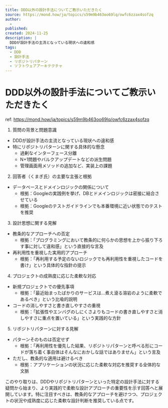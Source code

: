 ```yaml
---
title: DDD以外の設計手法についてご教示いただきたく
source: https://mond.how/ja/topics/s59m9b463oo69lq/owfc6zzax4sofzq
author:
  - 
published: 
created: 2024-11-25
description: |
  DDDが設計手法の主流となっている現状への違和感
tags:
  - DDD
  - 設計手法
  - リポジトリパターン
  - ソフトウェアアーキテクチャ
---
```


# DDD以外の設計手法についてご教示いただきたく

ref: <https://mond.how/ja/topics/s59m9b463oo69lq/owfc6zzax4sofzq>

1. 質問の背景と問題意識

- DDDが設計手法の主流となっている現状への違和感
- 特にリポジトリパターンに関する具体的な懸念
  - 過剰なインターフェース分離
  - N+1問題やバルクアップデートなどの派生問題
  - 管理画面用メソッドの追加など、実装上の課題

2. 回答者（くまぎ氏）の主要な主張と根拠

- データベースとドメインロジックの関係について
  - 根拠：Googleの実践例を挙げ、DBとドメインロジックは密接に結合させている
  - 根拠：Googleのテストガイドラインでも本番環境に近い状態でのテストを推奨

3. 設計思想に関する見解

- 教条的なアプローチへの否定
  - 根拠：「プログラミングにおいて教条的に何らかの思想を上から振り下ろす事に対して違和感」という直接的な言及
- 再利用性を重視した実用的アプローチ
  - 根拠：「再利用する予定のないロジックでも再利用性を重視したコードを書け」という具体的な指針の提示

4. プロジェクトの成熟度に応じた柔軟な対応

- 新規プロジェクトでの優先事項
  - 根拠：「最近始まったばかりのサービスは...煮え滾る溶岩のように柔軟であるべき」という比喩的説明
- コードの消しやすさと書き直しやすさの重視
  - 根拠：「拡張性やエンバグのしにくさよりもコードの書き直しやすさと消しやすさに重点を置いている」という実践的な方針

5. リポジトリパターンに対する見解

- パターンそのものは否定せず
  - 根拠：「再利用性を優先した結果、リポジトリパターンと呼べる形にコードが落ち着く事自体はそんなにおかしな話ではありません」という言及
- ただし、教条的な適用は避けるべき
  - 根拠：アプリケーションの状況に応じた柔軟な対応を推奨する全体的な文脈

このやり取りは、DDDやリポジトリパターンといった特定の設計手法に対する疑問から始まり、より実践的で柔軟な設計アプローチの重要性を示す回答へと展開しています。特に注目すべきは、教条的なアプローチを避けつつ、プロジェクトの状況や成熟度に応じた柔軟な設計判断を推奨している点です。
